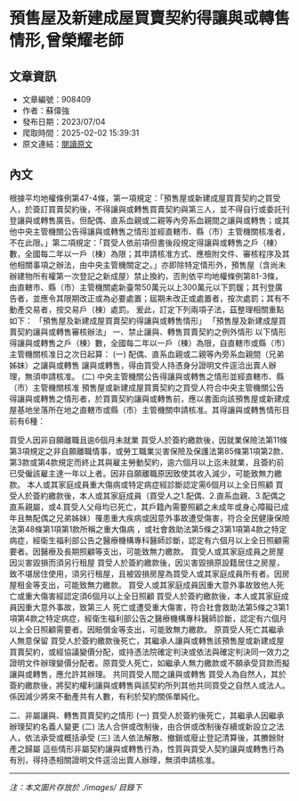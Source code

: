 # 預售屋及新建成屋買賣契約得讓與或轉售情形,曾榮耀老師

## 文章資訊
- 文章編號：908409
- 作者：蘇偉強
- 發布日期：2023/07/04
- 爬取時間：2025-02-02 15:39:31
- 原文連結：[閱讀原文](https://real-estate.get.com.tw/Columns/detail.aspx?no=908409)

## 內文
根據平均地權條例第47-4條，第一項規定：「預售屋或新建成屋買賣契約之買受人，於簽訂買賣契約後，不得讓與或轉售買賣契約與第三人，並不得自行或委託刊登讓與或轉售廣告。但配偶、直系血親或二親等內旁系血親間之讓與或轉售；或其他中央主管機關公告得讓與或轉售之情形並經直轄市、縣（市）主管機關核准者，不在此限。」第二項規定：「買受人依前項但書後段規定得讓與或轉售之戶（棟）數，全國每二年以一戶（棟）為限；其申請核准方式、應檢附文件、審核程序及其他相關事項之辦法，由中央主管機關定之。」亦即除特定情形外，預售屋（含尚未辦建物所有權第一次登記之新成屋）禁止換約，否則依平均地權條例第81-3條，由直轄市、縣（市）主管機關處新臺幣50萬元以上300萬元以下罰鍰；其刊登廣告者，並應令其限期改正或為必要處置；屆期未改正或處置者，按次處罰；其有不動產交易者，按交易戶（棟）處罰。
爰此，訂定下列兩項子法，茲整理相關重點如下：
「預售屋及新建成屋買賣契約得讓與或轉售情形」 「預售屋及新建成屋買賣契約讓與或轉售審核辦法」
一、禁止讓與、轉售買賣契約之例外情形
以下情形得讓與或轉售之戶（棟）數，全國每二年以一戶（棟）為限，自直轄市或縣（市）主管機關核准日之次日起算：
 (一) 配偶、直系血親或二親等內旁系血親間（兄弟姊妹）之讓與或轉售 讓與或轉售，得由買受人持憑身分證明文件逕洽出賣人辦理，無須申請核准。
 (二) 中央主管機關公告得讓與或轉售之情形並經直轄市、縣（市）主管機關核准
預售屋或新建成屋買賣契約之買受人符合中央主管機關公告得讓與或轉售之情形者，於買賣契約讓與或轉售前，應以書面向該預售屋或新建成屋基地坐落所在地之直轄市或縣（市）主管機關申請核准。其得讓與或轉售情形目前有6種：

買受人因非自願離職且逾6個月未就業 買受人於簽約繳款後，因就業保險法第11條第3項規定之非自願離職情事，或勞工職業災害保險及保護法第85條第1項第2款、第3款或第4款規定而終止其與雇主勞動契約，逾六個月以上迄未就業，且簽約前已受僱該雇主達一年以上者。因非自願離職原因致使其收入減少，可能致無力繳款。
本人或其家庭成員重大傷病或特定病症經診斷認定需6個月以上全日照顧 買受人於簽約繳款後，本人或其家庭成員（買受人之1.配偶、2.直系血親、3.配偶之直系親屬，或4.買受人父母均已死亡，其戶籍內需要照顧之未成年或身心障礙已成年且無配偶之兄弟姊妹）罹患重大疾病或因意外事故遭受傷害，符合全民健康保險法第48條第1項第1款所稱之重大傷病 ，或社會救助法第5條之3第1項第4款之特定病症，經衛生福利部公告之醫療機構專科醫師診斷，認定有六個月以上全日照顧需要者。因醫療及長期照顧等支出，可能致無力繳款。
買受人或其家庭成員之房屋因災害毀損而須另行租屋 買受人於簽約繳款後，因災害毀損原設籍居住之房屋，致不堪居住使用，須另行租屋，且被毀損房屋為買受人或其家庭成員所有者。因房屋租金等支出，可能致無力繳款。
買受人或其家庭成員因重大意外事故致他人死亡或重大傷害經認定須6個月以上全日照顧 買受人於簽約繳款後，本人或其家庭成員因重大意外事故，致第三人 死亡或遭受重大傷害，符合社會救助法第5條之3第1項第4款之特定病症，經衛生福利部公告之醫療機構專科醫師診斷，認定有六個月以上全日照顧需要者。因賠償金等支出，可能致無力繳款。
原買受人死亡其繼承人無意保留 買受人於簽約繳款後死亡，其繼承人讓與或轉售該預售屋或新建成屋買賣契約，或經協議變價分配，或持憑法院確定判決或依法與確定判決同一效力之證明文件辦理變價分配者。原買受人死亡，如繼承人無力繳款或不願承受貸款而擬讓與或轉售，應允許其辦理。
共同買受人間之讓與或轉售 買受人為自然人，其於簽約繳款後，將契約權利讓與或轉售與該契約所列其他共同買受之自然人或法人。係因減少將來不動產共有人數，有利於契約關係單純化。

二、非屬讓與、轉售買賣契約之情形
 (一) 買受人於簽約後死亡，其繼承人因繼承辦理契約名義人變更
 (二) 法人合併或改制後，由合併或改制後存續或新設立之法人，依法承受或概括承受
 (三) 法人依法解散、撤銷或廢止登記清算後，其賸餘財產之歸屬 
這些情形非屬契約讓與或轉售行為，性質與買受人契約讓與或轉售行為有別，得持憑相關證明文件逕洽出賣人辦理，無須申請核准。

---
*注：本文圖片存放於 ./images/ 目錄下*
